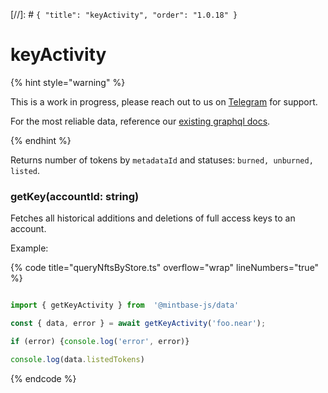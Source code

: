 [//]: # `{ "title": "keyActivity", "order": "1.0.18" }`

# keyActivity


{% hint style="warning" %}

This is a work in progress, please reach out to us on [Telegram](https://t.me/mintdev) for support.

For the most reliable data, reference our [existing graphql docs](https://docs.mintbase.io/dev/read-data/mintbase-graph).

{% endhint %}

Returns number of tokens by `metadataId` and statuses: `burned, unburned, listed`.

### getKey(accountId: string)

Fetches all historical additions and deletions of full access keys to an account.

Example:

{% code title="queryNftsByStore.ts" overflow="wrap" lineNumbers="true" %}

```typescript

import { getKeyActivity } from  '@mintbase-js/data'

const { data, error } = await getKeyActivity('foo.near');

if (error) {console.log('error', error)}

console.log(data.listedTokens)

```

{% endcode %}
